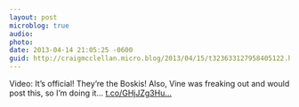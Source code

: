 ```yaml
---
layout: post
microblog: true
audio: 
photo: 
date: 2013-04-14 21:05:25 -0600
guid: http://craigmcclellan.micro.blog/2013/04/15/t323633127958405122.html
---
```

Video: It’s official! They’re the Boskis! Also, Vine was freaking out and would post this, so I’m doing it... [t.co/GHjJZg3Hu...](http://t.co/GHjJZg3Hu5)

